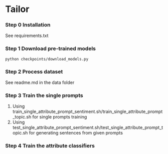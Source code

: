 # Tailor
### Step 0 Installation
See requirements.txt

### Step 1 Download pre-trained models

```
python checkpoints/download_models.py
```


### Step 2 Process dataset

See readme.md in the data folder

### Step 3 Train the single prompts
1. Using train_single_attribute_prompt_sentiment.sh/train_single_attribute_prompt_topic.sh for single prompts training
2. Using test_single_attribute_prompt_sentiment.sh/test_single_attribute_prompt_topic.sh for generating sentences from given prompts


### Step 4 Train the attribute classifiers
